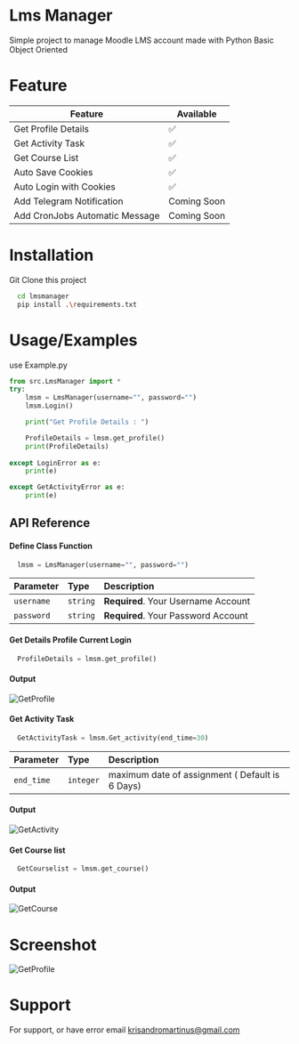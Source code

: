 
# Lms Manager

Simple project to manage Moodle LMS account made with Python Basic Object Oriented
# Feature

| Feature             | Available                                                                |
| ----------------- | ------------------------------------------------------------------ |
| Get Profile Details | ✅ |
| Get Activity Task | ✅ |
| Get Course List| ✅ |
| Auto Save Cookies | ✅ |
| Auto Login with Cookies | ✅ |
| Add Telegram Notification | Coming Soon |
| Add CronJobs Automatic Message | Coming Soon |


# Installation

Git Clone this project

```bash
  cd lmsmanager
  pip install .\requirements.txt
```
    
# Usage/Examples
use Example.py

```Python
from src.LmsManager import *
try:
    lmsm = LmsManager(username="", password="")
    lmsm.Login()

    print("Get Profile Details : ")

    ProfileDetails = lmsm.get_profile()
    print(ProfileDetails)
    
except LoginError as e:
    print(e)

except GetActivityError as e:
    print(e)

```


## API Reference

#### Define Class Function

```Python
  lmsm = LmsManager(username="", password="")
```

| Parameter | Type     | Description                |
| :-------- | :------- | :------------------------- |
| `username` | `string` | **Required**. Your Username Account |
| `password` | `string` | **Required**. Your Password Account |

#### Get Details Profile Current Login

```Python
  ProfileDetails = lmsm.get_profile()
```
#### Output
![GetProfile](https://i.ibb.co/7NWZGb3/image.png)

#### Get Activity Task

```Python
  GetActivityTask = lmsm.Get_activity(end_time=30)
```

| Parameter | Type     | Description                |
| :-------- | :------- | :------------------------- |
| `end_time` | `integer` | maximum date of assignment ( Default is 6 Days) |

#### Output
![GetActivity](https://i.ibb.co/GRjS3pV/image.png)

#### Get Course list 

```Python
  GetCourselist = lmsm.get_course()
```

#### Output
![GetCourse](https://i.ibb.co/jTLvLm2/image.png)

# Screenshot

![GetProfile](https://i.ibb.co/XtpW3gM/image.png)

# Support

For support, or have error email krisandromartinus@gmail.com

